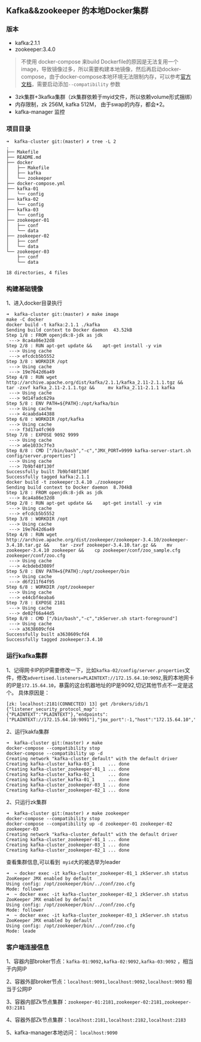 ## Kafka&&zookeeper 的本地Docker集群
### 版本
-  kafka:2.1.1
- zookeeper:3.4.0

>   不使用 docker-compose 来build Dockerfile的原因是无法复用一个image，导致镜像过多，所以需要构建本地镜像，然后再启动docker-compose，由于docker-compose本地环境无法限制内存，可以参考[官方文档](https://docs.docker.com/compose/compose-file/compose-file-v3/#resources)，需要启动添加`--compatibility` 参数

- 3zk集群+3kafka集群（zk集群依赖于myid文件，所以依赖volume形式捆绑）
- 内存限制，zk 256M, kafka 512M， 由于swap的内存，都会*2。
- kafka-manager 监控

### 项目目录
```shell
➜  kafka-cluster git:(master) ✗ tree -L 2
.
├── Makefile
├── README.md
├── docker
│   ├── Makefile
│   ├── kafka
│   └── zookeeper
├── docker-compose.yml
├── kafka-01
│   └── config
├── kafka-02
│   └── config
├── kafka-03
│   └── config
├── zookeeper-01
│   ├── conf
│   └── data
├── zookeeper-02
│   ├── conf
│   └── data
└── zookeeper-03
    ├── conf
    └── data

18 directories, 4 files
```
### 构建基础镜像
1、进入docker目录执行
```shell
➜  kafka-cluster git:(master) ✗ make image 
make -C docker
docker build -t kafka:2.1.1 ./kafka
Sending build context to Docker daemon  43.52kB
Step 1/8 : FROM openjdk:8-jdk as jdk
 ---> 8ca4a86e32d8
Step 2/8 : RUN apt-get update &&    apt-get install -y vim
 ---> Using cache
 ---> efcdcb5b5552
Step 3/8 : WORKDIR /opt
 ---> Using cache
 ---> 19e7642d6a49
Step 4/8 : RUN wget http://archive.apache.org/dist/kafka/2.1.1/kafka_2.11-2.1.1.tgz &&    tar -zxvf kafka_2.11-2.1.1.tgz &&     mv kafka_2.11-2.1.1 kafka
 ---> Using cache
 ---> 9d14fadc629a
Step 5/8 : ENV PATH=${PATH}:/opt/kafka/bin
 ---> Using cache
 ---> 4caabda44388
Step 6/8 : WORKDIR /opt/kafka
 ---> Using cache
 ---> f3d17a4fc969
Step 7/8 : EXPOSE 9092 9999
 ---> Using cache
 ---> a6e1033c7fe3
Step 8/8 : CMD ["/bin/bash","-c","JMX_PORT=9999 kafka-server-start.sh config/server.properties"]
 ---> Using cache
 ---> 7b9bf48f130f
Successfully built 7b9bf48f130f
Successfully tagged kafka:2.1.1
docker build -t zookeeper:3.4.10 ./zookeeper
Sending build context to Docker daemon  8.704kB
Step 1/8 : FROM openjdk:8-jdk as jdk
 ---> 8ca4a86e32d8
Step 2/8 : RUN apt-get update &&    apt-get install -y vim
 ---> Using cache
 ---> efcdcb5b5552
Step 3/8 : WORKDIR /opt
 ---> Using cache
 ---> 19e7642d6a49
Step 4/8 : RUN wget http://archive.apache.org/dist/zookeeper/zookeeper-3.4.10/zookeeper-3.4.10.tar.gz &&    tar -zxvf zookeeper-3.4.10.tar.gz &&    mv zookeeper-3.4.10 zookeeper &&    cp zookeeper/conf/zoo_sample.cfg zookeeper/conf/zoo.cfg
 ---> Using cache
 ---> 4cbdebd3089f
Step 5/8 : ENV PATH=${PATH}:/opt/zookeeper/bin
 ---> Using cache
 ---> d6f211f64f95
Step 6/8 : WORKDIR /opt/zookeeper
 ---> Using cache
 ---> e44cbf4eaba6
Step 7/8 : EXPOSE 2181
 ---> Using cache
 ---> de02f66a44d5
Step 8/8 : CMD ["/bin/bash","-c","zkServer.sh start-foreground"]
 ---> Using cache
 ---> a3638609cfd4
Successfully built a3638609cfd4
Successfully tagged zookeeper:3.4.10
```


### 运行kafka集群
1、记得网卡IP的IP需要修改一下，比如`kafka-02/config/server.properties`文件，修改`advertised.listeners=PLAINTEXT://172.15.64.10:9092`,我的本地网卡的IP是`172.15.64.10`，暴露的这台机器地址的IP是9092,切记其他节点不一定是这个。
具体原因是：

```shell
[zk: localhost:2181(CONNECTED) 13] get /brokers/ids/1
{"listener_security_protocol_map":{"PLAINTEXT":"PLAINTEXT"},"endpoints":["PLAINTEXT://172.15.64.10:9091"],"jmx_port":-1,"host":"172.15.64.10","timestamp":"1611906107097","port":9091,"version":4}
```

2、运行kakfa集群
```shell
➜  kafka-cluster git:(master) ✗ make 
docker-compose --compatibility stop
docker-compose --compatibility up -d
Creating network "kafka-cluster_default" with the default driver
Creating kafka-cluster_kafka-03_1     ... done
Creating kafka-cluster_zookeeper-01_1 ... done
Creating kafka-cluster_kafka-02_1     ... done
Creating kafka-cluster_kafka-01_1     ... done
Creating kafka-cluster_zookeeper-03_1 ... done
Creating kafka-cluster_zookeeper-02_1 ... done
```

2、只运行zk集群

```shell
➜  kafka-cluster git:(master) ✗ make zookeeper
docker-compose --compatibility stop
docker-compose --compatibility up -d zookeeper-01 zookeeper-02 zookeeper-03
Creating network "kafka-cluster_default" with the default driver
Creating kafka-cluster_zookeeper-01_1 ... done
Creating kafka-cluster_zookeeper-03_1 ... done
Creating kafka-cluster_zookeeper-02_1 ... done
```

 查看集群信息,可以看到` myid`大的被选举为leader

```shell
➜  ~ docker exec -it kafka-cluster_zookeeper-01_1 zkServer.sh status
ZooKeeper JMX enabled by default
Using config: /opt/zookeeper/bin/../conf/zoo.cfg
Mode: follower
➜  ~ docker exec -it kafka-cluster_zookeeper-02_1 zkServer.sh status
ZooKeeper JMX enabled by default
Using config: /opt/zookeeper/bin/../conf/zoo.cfg
Mode: follower
➜  ~ docker exec -it kafka-cluster_zookeeper-03_1 zkServer.sh status
ZooKeeper JMX enabled by default
Using config: /opt/zookeeper/bin/../conf/zoo.cfg
Mode: leade
```



### 客户端连接信息

1、容器内部broker节点：`kafka-01:9092,kafka-02:9092,kafka-03:9092` ，相当于内网IP

2、容器外部broker节点：`localhost:9091,localhost:9092,localhost:9093` 相当于公网IP

3、容器内部Zk节点集群：`zookeeper-01:2181,zookeeper-02:2181,zookeeper-03:2181`

4、容器外部Zk节点集群：`localhost:2181,localhost:2182,localhost:2183`

5、kafka-manager本地访问： `localhost:9090`